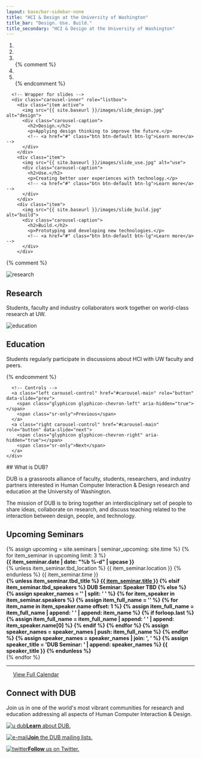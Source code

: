 ```yaml
---
layout: base/bar-sidebar-none
title: "HCI & Design at the University of Washington"
title_bar: "Design. Use. Build."
title_secondary: "HCI & Design at the University of Washington"
---
```


<!-- Carousel -->
<div class="row" id="carousel">
  <div class="col-md-12">
    <div id="carousel-main" class="carousel slide" data-ride="carousel">
      <!-- Indicators -->
      <ol class="carousel-indicators">
        <li data-target="#carousel-example-generic" data-slide-to="0" class="active"></li>
        <li data-target="#carousel-example-generic" data-slide-to="1"></li>
        <li data-target="#carousel-example-generic" data-slide-to="2"></li>
{% comment %}        
        <li data-target="#carousel-example-generic" data-slide-to="3"></li>
        <li data-target="#carousel-example-generic" data-slide-to="4"></li>
{% endcomment %}        
      </ol>

      <!-- Wrapper for slides -->
      <div class="carousel-inner" role="listbox">
        <div class="item active">
          <img src="{{ site.baseurl }}/images/slide_design.jpg" alt="design">
          <div class="carousel-caption">
            <h2>Design.</h2>
            <p>Applying design thinking to improve the future.</p>
            <!-- <a href="#" class="btn btn-default btn-lg">Learn more</a> -->
          </div>
        </div>
        <div class="item">
          <img src="{{ site.baseurl }}/images/slide_use.jpg" alt="use">
          <div class="carousel-caption">
            <h2>Use.</h2>
            <p>Creating better user experiences with technology.</p>
            <!-- <a href="#" class="btn btn-default btn-lg">Learn more</a> -->
          </div>
        </div>
        <div class="item">
          <img src="{{ site.baseurl }}/images/slide_build.jpg" alt="build">
          <div class="carousel-caption">
            <h2>Build.</h2>
            <p>Prototyping and developing new technologies.</p>
            <!-- <a href="#" class="btn btn-default btn-lg">Learn more</a> -->
          </div>
        </div>
{% comment %}        
        <div class="item">
          <img src="{{ site.baseurl }}/images/slide_research.jpg" alt="research">
          <div class="carousel-caption">
            <h2>Research</h2>
            <p>Students, faculty and industry collaborators work together on world-class research at UW.</p>
            <!-- <a href="#" class="btn btn-default btn-lg">Learn more</a> -->
          </div>
        </div>
        <div class="item">
          <img src="{{ site.baseurl }}/images/slide_education.jpg" alt="education">
          <div class="carousel-caption">
            <h2>Education</h2>
            <p>Students regularly participate in discussions about HCI with UW faculty and peers.</p>
            <!-- <a href="#" class="btn btn-default btn-lg">Learn more</a> -->
          </div>
        </div>
{% endcomment %}        
      </div>

      <!-- Controls -->
      <a class="left carousel-control" href="#carousel-main" role="button" data-slide="prev">
        <span class="glyphicon glyphicon-chevron-left" aria-hidden="true"></span>
        <span class="sr-only">Previous</span>
      </a>
      <a class="right carousel-control" href="#carousel-main" role="button" data-slide="next">
        <span class="glyphicon glyphicon-chevron-right" aria-hidden="true"></span>
        <span class="sr-only">Next</span>
      </a>
    </div>
  </div>
</div>
<!-- Carousel End -->

<!-- Footer -->
<div class="row" id="footer">
  <div class="col-md-4" markdown="block">
## What is DUB?

DUB is a grassroots alliance of faculty, students, researchers, and industry partners
interested in Human Computer Interaction & Design research and education at the University of Washington.

The mission of DUB is to bring together an interdisciplinary set of people to share ideas,
collaborate on research, and discuss teaching related to the interaction between
design, people, and technology.
  </div>
  <div class="col-md-4">
    <section>
      <h2>Upcoming Seminars</h2>
      {% assign upcoming = site.seminars | seminar_upcoming: site.time %}
      {% for item_seminar in upcoming limit: 3 %}
        <div class="row upcomingseminar">
          <div class="col-xs-4">
            <strong>{{ item_seminar.date | date: "%b %-d" | upcase }}</strong>
          </div>
          <div class="col-xs-8 text-right">
            {% unless item_seminar.tbd_location %}
              {{ item_seminar.location }}
            {% endunless %}
            {{ item_seminar.time }}
          </div>
          <div class="col-xs-12">
            <strong>
            {% unless item_seminar.tbd_title %}
              <a href="{{ site.baseurl }}{{ item_seminar.url }}">{{ item_seminar.title }}</a>
            {% elsif item_seminar.tbd_speakers %}
              DUB Seminar: Speaker TBD
            {% else %}
              {% assign speaker_names = '' | split: ' ' %}
              {% for item_speaker in item_seminar.speakers %}
                {% assign item_full_name = '' %}
                {% for item_name in item_speaker.name offset: 1 %}
                  {% assign item_full_name = item_full_name | append: ' ' | append: item_name %}
                  {% if forloop.last %}
                    {% assign item_full_name = item_full_name | append: ' ' | append: item_speaker.name[0] %}
                  {% endif %}
                {% endfor %}
                {% assign speaker_names = speaker_names | push: item_full_name %}
              {% endfor %}
              {% assign speaker_names = speaker_names | join: ', ' %}
              {% assign speaker_title = 'DUB Seminar: ' | append: speaker_names %}
              {{ speaker_title }}
            {% endunless %}
            </strong>
          </div>
        </div>
      {% endfor %}
      <div class="row upcomingfullcalendar">
        <div class="col-xs-12">
          <hr />
        </div>
        <div class="col-xs-12 text-center">
            <p>
              <span class="glyphicon glyphicon-calendar" aria-hidden="true"></span>
              &emsp;
              <a href="{{ site.baseurl }}/calendar.html">View Full Calendar</a>
            </p>
        </div>
      </div>
    </section>
  </div>
  <div class="col-md-4">
    <section>
      <h2>Connect with DUB</h2>
      <p>Join us in one of the world's most vibrant communities for research and education addressing all aspects of Human Computer Interaction & Design.</p>
      <a href="{{ site.baseurl }}/aboutdub.html">
        <p><img src="{{ site.baseurl }}/images/connect_uw.png" class="connecticon" alt="u dub"><strong>Learn</strong> about DUB.</p>
      </a>
      <a href="{{ site.baseurl }}/gettinginvolved.html#tab_mailing_lists">
        <p><img src="{{ site.baseurl }}/images/connect_email.png" class="connecticon" alt="e-mail"><strong>Join</strong> the DUB mailing lists.</p>
      </a>
      <a href="http://twitter.com/#!/uwdub">
        <p><img src="{{ site.baseurl }}/images/connect_twitter.png" class="connecticon" alt="twitter"><strong>Follow</strong> us on Twitter.</p>
      </a>
    </section>
  </div>
</div>
<!-- Footer End -->
